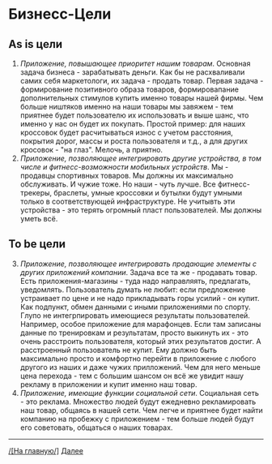 # Бизнесс-Цели
## As is цели
1. *Приложение, повышающее приоритет нашим товарам*. Основная задача бизнеса - зарабатывать деньги. Как бы не расхваливали самих себя маркетологи, их задача - продать товар. Первая задача - формирование позитивного образа товаров, формировапание дополнительных стимулов купить именно товары нашей фирмы. Чем больше ништяков именно на наши товары мы завяжем - тем приятнее будет пользователю их использовать и выше шанс, что именно у нас он будет их покупать. Простой пример: для наших кроссовок будет расчитываться износ с учетом расстояния, покрытия дорог, массы и роста пользователя и т.д., а для других кросовок - "на глаз". Мелочь, а приятно.
2. *Приложение, позволяющее интегрировать другие устройства, в том числе и фитнесс-возможности мобильных устройств*. Мы - продавцы спортивных товаров. Мы должны их максимально обслуживать. И чужие тоже. Но наши - чуть лучше. Все фитнесс-трекеры, браслеты, умные кроссовки и бутылки будут умными только в соответствующей инфраструктуре. Не учитывть эти устройства - это терять огромный пласт пользователей. Мы должны уметь всё.

## To be цели
3. *Приложение, позволяющее интегрировать продающие элементы с других приложений компании*. Задача все та же - продавать товар. Есть приложения-магазины - туда надо направляять, предлагать, уведомлять. Пользователь думать не любит: если предложение устраивает по цене и не надо прикладывать горы усилий - он купит. Как подпункт, обмен данными с иными приложениями по спорту. Глупо не интегрпировать имеющиеся результаты пользователей. Например, особое приложение для марафонцев. Если там записаны данные по тренировкам и результатам, просто выкинуть их - это очень расстроить пользователя, который этих результатов достиг. А расстроенный пользователь не купит. Ему должно быть максимально просто и комфортно перейти в приложение с любого другого из наших и даже чужих прилложений. Чем для него меньше цена перехода - тем с большим шансом он всё же увидит нашу рекламу в приложении и купит именно наш товар.
4. *Приложение, имеющие функции социальной сети*. Социальная сеть - это реклама. Множество людей будут ежедневно рекламировать наш товар, общаясь в нашей сети. Чем легче и приятнее будет найти компанию на пробежку с приложением - тем больше людей будут его советовать, общаться о наших товарах.

---
 [/[На главную/]](Index.md "На главную") [Далее](02_funcRequirements.md "Анализ и список функциональных требований")